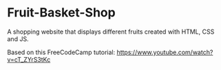 # Fruit-Basket-Shop
A shopping website that displays different fruits created with HTML, CSS and JS.

Based on this FreeCodeCamp tutorial:
https://www.youtube.com/watch?v=cT_ZYrS3tKc
